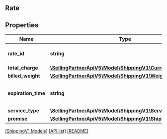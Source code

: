 ## Rate

## Properties

Name | Type | Description | Notes
------------ | ------------- | ------------- | -------------
**rate_id** | **string** | An identifier for the rate. | [optional]
**total_charge** | [**\SellingPartnerApiV5\Model\ShippingV1\Currency**](Currency.md) |  | [optional]
**billed_weight** | [**\SellingPartnerApiV5\Model\ShippingV1\Weight**](Weight.md) |  | [optional]
**expiration_time** | **string** | The time after which the offering will expire. | [optional]
**service_type** | [**\SellingPartnerApiV5\Model\ShippingV1\ServiceType**](ServiceType.md) |  | [optional]
**promise** | [**\SellingPartnerApiV5\Model\ShippingV1\ShippingPromiseSet**](ShippingPromiseSet.md) |  | [optional]

[[ShippingV1 Models]](../) [[API list]](../../Api) [[README]](../../../README.md)
